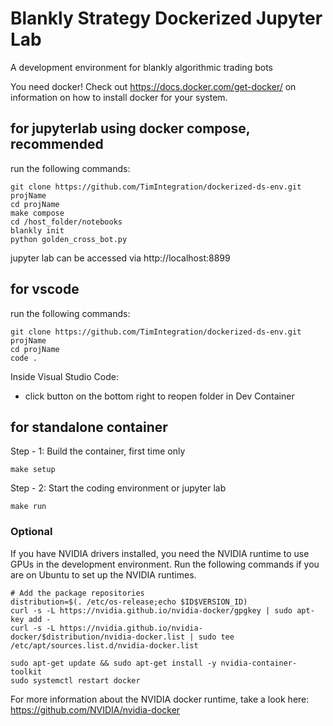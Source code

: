 # Blankly Strategy Dockerized Jupyter Lab

A development environment for blankly algorithmic trading bots

You need docker! Check out https://docs.docker.com/get-docker/ on information on how to install docker for your system.


## for jupyterlab using docker compose, __**recommended**__
run the following commands:
```
git clone https://github.com/TimIntegration/dockerized-ds-env.git projName
cd projName
make compose
cd /host_folder/notebooks
blankly init
python golden_cross_bot.py
```
jupyter lab can be accessed via http://localhost:8899


## for vscode
run the following commands:
```
git clone https://github.com/TimIntegration/dockerized-ds-env.git projName
cd projName
code .
```
Inside Visual Studio Code:
 - click button on the bottom right to reopen folder in Dev Container


## for standalone container
Step - 1: Build the container, first time only
```
make setup
```

Step - 2: Start the coding environment or jupyter lab
```
make run
```


### Optional
If you have NVIDIA drivers installed, you need the NVIDIA runtime to use GPUs in the development environment.
Run the following commands if you are on Ubuntu to set up the NVIDIA runtimes.

```
# Add the package repositories
distribution=$(. /etc/os-release;echo $ID$VERSION_ID)
curl -s -L https://nvidia.github.io/nvidia-docker/gpgkey | sudo apt-key add -
curl -s -L https://nvidia.github.io/nvidia-docker/$distribution/nvidia-docker.list | sudo tee /etc/apt/sources.list.d/nvidia-docker.list

sudo apt-get update && sudo apt-get install -y nvidia-container-toolkit
sudo systemctl restart docker
```

For more information about the NVIDIA docker runtime, take a look here: https://github.com/NVIDIA/nvidia-docker
